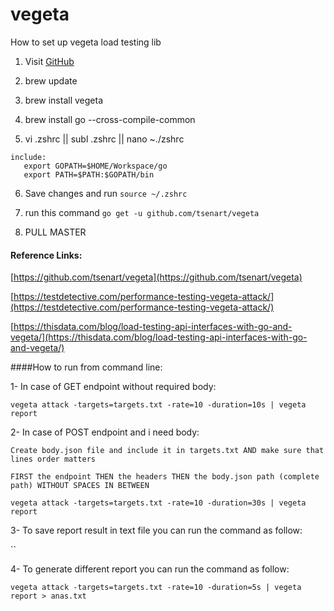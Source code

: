 # vegeta
How to set up vegeta load testing lib

1. Visit [GitHub](https://github.com/tsenart/vegeta)

2. brew update

3. brew install vegeta

4. brew install go --cross-compile-common

5. vi .zshrc || subl .zshrc || nano ~./zshrc
    
```
include:
   export GOPATH=$HOME/Workspace/go
   export PATH=$PATH:$GOPATH/bin
```

6. Save changes and run `source ~/.zshrc`

7. run this command `go get -u github.com/tsenart/vegeta`

8. PULL MASTER



#### Reference Links:

[https://github.com/tsenart/vegeta](https://github.com/tsenart/vegeta)

[https://testdetective.com/performance-testing-vegeta-attack/](https://testdetective.com/performance-testing-vegeta-attack/)

[https://thisdata.com/blog/load-testing-api-interfaces-with-go-and-vegeta/](https://thisdata.com/blog/load-testing-api-interfaces-with-go-and-vegeta/)


####How to run from command line:

1- In case of GET endpoint without required body:

`vegeta attack -targets=targets.txt -rate=10 -duration=10s | vegeta report`

2- In case of POST endpoint and i need body:

`Create body.json file and include it in targets.txt AND make sure that lines order matters`

`FIRST the endpoint THEN the headers THEN the body.json path (complete path) WITHOUT SPACES IN BETWEEN`

`vegeta attack -targets=targets.txt -rate=10 -duration=30s | vegeta report`

3- To save report result in text file you can run the command as follow:

``

4- To generate different report you can run the command as follow:

`vegeta attack -targets=targets.txt -rate=10 -duration=5s | vegeta report > anas.txt`